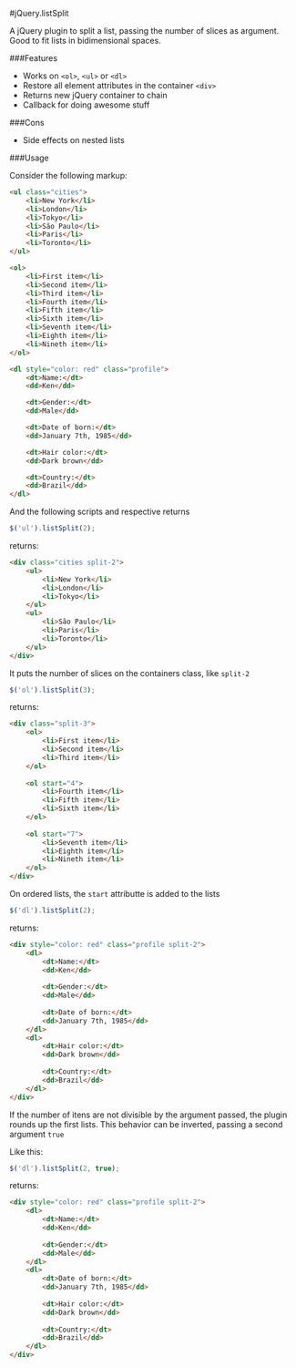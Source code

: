 #jQuery.listSplit

A jQuery plugin to split a list, passing the number of slices as argument. Good to fit lists in bidimensional spaces.

###Features

* Works on `<ol>`, `<ul>` or `<dl>`
* Restore all element attributes in the container `<div>`
* Returns new jQuery container to chain
* Callback for doing awesome stuff

###Cons
* Side effects on nested lists


###Usage

Consider the following markup:

```html
<ul class="cities">
	<li>New York</li>
	<li>London</li>
	<li>Tokyo</li>
	<li>São Paulo</li>
	<li>Paris</li>
	<li>Toronto</li>
</ul>

<ol>
	<li>First item</li>
	<li>Second item</li>
	<li>Third item</li>
	<li>Fourth item</li>
	<li>Fifth item</li>
	<li>Sixth item</li>
	<li>Seventh item</li>
	<li>Eighth item</li>
	<li>Nineth item</li>
</ol>

<dl style="color: red" class="profile">
	<dt>Name:</dt>
	<dd>Ken</dd>

	<dt>Gender:</dt>
	<dd>Male</dd>

	<dt>Date of born:</dt>
	<dd>January 7th, 1985</dd>

	<dt>Hair color:</dt>
	<dd>Dark brown</dd>

	<dt>Country:</dt>
	<dd>Brazil</dd>
</dl>
```

And the following scripts and respective returns

```javascript
$('ul').listSplit(2);
```
returns:

```html
<div class="cities split-2">
	<ul>
		<li>New York</li>
		<li>London</li>
		<li>Tokyo</li>
	</ul>
	<ul>
		<li>São Paulo</li>
		<li>Paris</li>
		<li>Toronto</li>
	</ul>
</div>
```

It puts the number of slices on the containers class, like `split-2`



```javascript
$('ol').listSplit(3);
```

returns:

```html
<div class="split-3">
	<ol>
		<li>First item</li>
		<li>Second item</li>
		<li>Third item</li>
	</ol>
	
	<ol start="4">
		<li>Fourth item</li>
		<li>Fifth item</li>
		<li>Sixth item</li>
	</ol>
	
	<ol start="7">
		<li>Seventh item</li>
		<li>Eighth item</li>
		<li>Nineth item</li>
	</ol>
</div>
```

On ordered lists, the `start` attributte is added to the lists



```javascript
$('dl').listSplit(2);
```

returns:

```html
<div style="color: red" class="profile split-2">
	<dl>
		<dt>Name:</dt>
		<dd>Ken</dd>
		
		<dt>Gender:</dt>
		<dd>Male</dd>
		
		<dt>Date of born:</dt>
		<dd>January 7th, 1985</dd>
	</dl>
	<dl>
		<dt>Hair color:</dt>
		<dd>Dark brown</dd>
		
		<dt>Country:</dt>
		<dd>Brazil</dd>
	</dl>
</div>
```

If the number of itens are not divisible by the argument passed, the plugin rounds up the first lists.
This behavior can be inverted, passing a second argument `true`

Like this:

```javascript
$('dl').listSplit(2, true);
```

returns:

```html
<div style="color: red" class="profile split-2">
	<dl>
		<dt>Name:</dt>
		<dd>Ken</dd>
		
		<dt>Gender:</dt>
		<dd>Male</dd>
	</dl>
	<dl>
		<dt>Date of born:</dt>
		<dd>January 7th, 1985</dd>
		
		<dt>Hair color:</dt>
		<dd>Dark brown</dd>
		
		<dt>Country:</dt>
		<dd>Brazil</dd>
	</dl>
</div>
```
